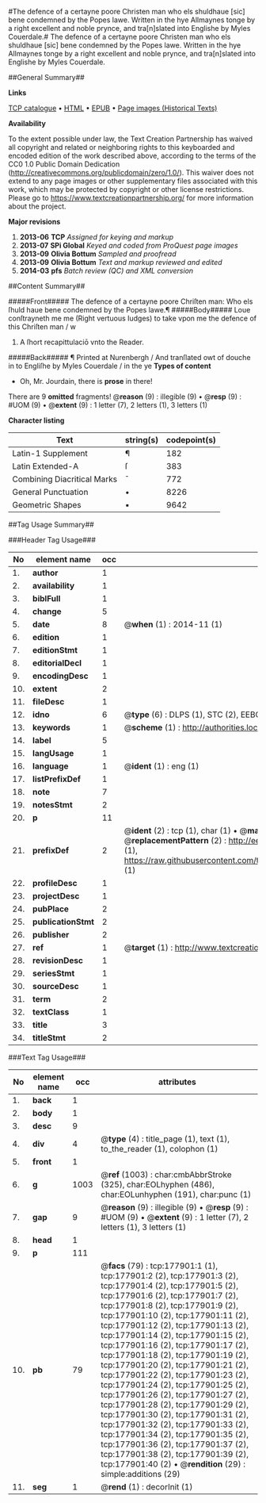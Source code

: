 #The defence of a certayne poore Christen man who els shuldhaue [sic] bene condemned by the Popes lawe. Written in the hye Allmaynes tonge by a right excellent and noble prynce, and tra[n]slated into Englishe by Myles Couerdale.#
The defence of a certayne poore Christen man who els shuldhaue [sic] bene condemned by the Popes lawe. Written in the hye Allmaynes tonge by a right excellent and noble prynce, and tra[n]slated into Englishe by Myles Couerdale.

##General Summary##

**Links**

[TCP catalogue](http://www.ota.ox.ac.uk/tcp/)  • 
[HTML](http://tei.it.ox.ac.uk/tcp/Texts-HTML/free/B12/B12249.html)  • 
[EPUB](http://tei.it.ox.ac.uk/tcp/Texts-EPUB/free/B12/B12249.epub) • 
[Page images (Historical Texts)](https://historicaltexts.jisc.ac.uk/eebo-99849759e)

**Availability**

To the extent possible under law, the Text Creation Partnership has waived all copyright and related or neighboring rights to this keyboarded and encoded edition of the work described above, according to the terms of the CC0 1.0 Public Domain Dedication (http://creativecommons.org/publicdomain/zero/1.0/). This waiver does not extend to any page images or other supplementary files associated with this work, which may be protected by copyright or other license restrictions. Please go to https://www.textcreationpartnership.org/ for more information about the project.

**Major revisions**

1. __2013-06__ __TCP__ *Assigned for keying and markup*
1. __2013-07__ __SPi Global__ *Keyed and coded from ProQuest page images*
1. __2013-09__ __Olivia Bottum__ *Sampled and proofread*
1. __2013-09__ __Olivia Bottum__ *Text and markup reviewed and edited*
1. __2014-03__ __pfs__ *Batch review (QC) and XML conversion*

##Content Summary##

#####Front#####
The defence of a certayne poore Chriſten man: Who els ſhuld haue bene condemned by the Popes lawe.¶ 
#####Body#####
Loue conſtrayneth me me (Right vertuous Iudges) to take vpon me the defence of this Chriſten man / w
1. A ſhort recapittulaciō vnto the Reader.

#####Back#####
¶ Printed at Nurenbergh / And tranſlated owt of douche in to Engliſhe by Myles Couerdale / in the ye
**Types of content**

  * Oh, Mr. Jourdain, there is **prose** in there!

There are 9 **omitted** fragments! 
 @__reason__ (9) : illegible (9)  •  @__resp__ (9) : #UOM (9)  •  @__extent__ (9) : 1 letter (7), 2 letters (1), 3 letters (1)

**Character listing**


|Text|string(s)|codepoint(s)|
|---|---|---|
|Latin-1 Supplement|¶|182|
|Latin Extended-A|ſ|383|
|Combining             Diacritical Marks|̄|772|
|General Punctuation|•|8226|
|Geometric Shapes|▪|9642|

##Tag Usage Summary##

###Header Tag Usage###

|No|element name|occ|attributes|
|---|---|---|---|
|1.|__author__|1||
|2.|__availability__|1||
|3.|__biblFull__|1||
|4.|__change__|5||
|5.|__date__|8| @__when__ (1) : 2014-11 (1)|
|6.|__edition__|1||
|7.|__editionStmt__|1||
|8.|__editorialDecl__|1||
|9.|__encodingDesc__|1||
|10.|__extent__|2||
|11.|__fileDesc__|1||
|12.|__idno__|6| @__type__ (6) : DLPS (1), STC (2), EEBO-CITATION (1), PROQUEST (1), VID (1)|
|13.|__keywords__|1| @__scheme__ (1) : http://authorities.loc.gov/ (1)|
|14.|__label__|5||
|15.|__langUsage__|1||
|16.|__language__|1| @__ident__ (1) : eng (1)|
|17.|__listPrefixDef__|1||
|18.|__note__|7||
|19.|__notesStmt__|2||
|20.|__p__|11||
|21.|__prefixDef__|2| @__ident__ (2) : tcp (1), char (1)  •  @__matchPattern__ (2) : ([0-9\-]+):([0-9IVX]+) (1), (.+) (1)  •  @__replacementPattern__ (2) : http://eebo.chadwyck.com/downloadtiff?vid=$1&page=$2 (1), https://raw.githubusercontent.com/textcreationpartnership/Texts/master/tcpchars.xml#$1 (1)|
|22.|__profileDesc__|1||
|23.|__projectDesc__|1||
|24.|__pubPlace__|2||
|25.|__publicationStmt__|2||
|26.|__publisher__|2||
|27.|__ref__|1| @__target__ (1) : http://www.textcreationpartnership.org/docs/. (1)|
|28.|__revisionDesc__|1||
|29.|__seriesStmt__|1||
|30.|__sourceDesc__|1||
|31.|__term__|2||
|32.|__textClass__|1||
|33.|__title__|3||
|34.|__titleStmt__|2||


###Text Tag Usage###

|No|element name|occ|attributes|
|---|---|---|---|
|1.|__back__|1||
|2.|__body__|1||
|3.|__desc__|9||
|4.|__div__|4| @__type__ (4) : title_page (1), text (1), to_the_reader (1), colophon (1)|
|5.|__front__|1||
|6.|__g__|1003| @__ref__ (1003) : char:cmbAbbrStroke (325), char:EOLhyphen (486), char:EOLunhyphen (191), char:punc (1)|
|7.|__gap__|9| @__reason__ (9) : illegible (9)  •  @__resp__ (9) : #UOM (9)  •  @__extent__ (9) : 1 letter (7), 2 letters (1), 3 letters (1)|
|8.|__head__|1||
|9.|__p__|111||
|10.|__pb__|79| @__facs__ (79) : tcp:177901:1 (1), tcp:177901:2 (2), tcp:177901:3 (2), tcp:177901:4 (2), tcp:177901:5 (2), tcp:177901:6 (2), tcp:177901:7 (2), tcp:177901:8 (2), tcp:177901:9 (2), tcp:177901:10 (2), tcp:177901:11 (2), tcp:177901:12 (2), tcp:177901:13 (2), tcp:177901:14 (2), tcp:177901:15 (2), tcp:177901:16 (2), tcp:177901:17 (2), tcp:177901:18 (2), tcp:177901:19 (2), tcp:177901:20 (2), tcp:177901:21 (2), tcp:177901:22 (2), tcp:177901:23 (2), tcp:177901:24 (2), tcp:177901:25 (2), tcp:177901:26 (2), tcp:177901:27 (2), tcp:177901:28 (2), tcp:177901:29 (2), tcp:177901:30 (2), tcp:177901:31 (2), tcp:177901:32 (2), tcp:177901:33 (2), tcp:177901:34 (2), tcp:177901:35 (2), tcp:177901:36 (2), tcp:177901:37 (2), tcp:177901:38 (2), tcp:177901:39 (2), tcp:177901:40 (2)  •  @__rendition__ (29) : simple:additions (29)|
|11.|__seg__|1| @__rend__ (1) : decorInit (1)|
